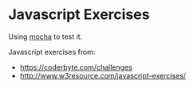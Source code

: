Javascript Exercises
====================

Using [mocha](https://mochajs.org/) to test it.

Javascript exercises from:
* https://coderbyte.com/challenges
* http://www.w3resource.com/javascript-exercises/
